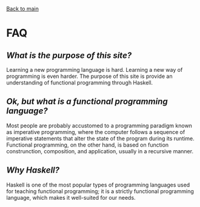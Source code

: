 [Back to main](https://jd-anabi.github.io/functional-programming/)


# **FAQ**


## *What is the purpose of this site?*
Learning a new programming language is hard. Learning a new way of programming is even harder. 
The purpose of this site is provide an understanding of functional programming through Haskell.

## *Ok, but what is a functional programming language?*
Most people are probably accustomed to a programming paradigm known as imperative programming, where
the computer follows a sequence of imperative statements that alter the state of the program during its
runtime. Functional programming, on the other hand, is based on function construnction, composition, and 
application, usually in a recursive manner.

## *Why Haskell?*
Haskell is one of the most popular types of programming languages used for teaching functional programming; it
is a strictly functional programming language, which makes it well-suited for our needs.
